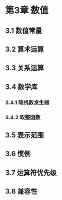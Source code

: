 # 第3章 数值

## 3.1 数值常量

## 3.2 算术运算

## 3.3 关系运算

## 3.4 数学库

### 3.4.1 随机数发生器

### 3.4.2 取整函数

## 3.5 表示范围

## 3.6 惯例

## 3.7 运算符优先级

## 3.8 兼容性

